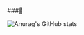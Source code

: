 ###👾

![Anurag's GitHub stats](https://github-readme-stats.vercel.app/api?username=yanggengjelly&show_icons=true&theme=transparent)

